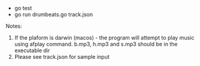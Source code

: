 * go test
* go run drumbeats.go track.json

Notes:
1. If the plaform is darwin (macos) - the program will attempt to play music 
using afplay command. b.mp3, h.mp3 and s.mp3 should be in the executable dir
2. Please see track.json for sample input
 
